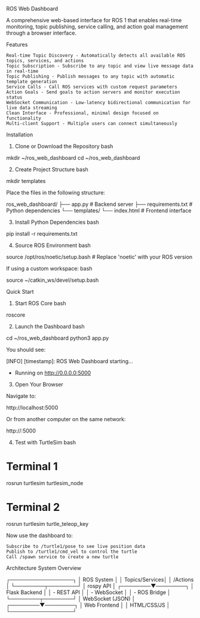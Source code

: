 ROS Web Dashboard

A comprehensive web-based interface for ROS 1 that enables real-time monitoring, topic publishing, service calling, and action goal management through a browser interface.

Features

    Real-time Topic Discovery - Automatically detects all available ROS topics, services, and actions
    Topic Subscription - Subscribe to any topic and view live message data in real-time
    Topic Publishing - Publish messages to any topic with automatic template generation
    Service Calls - Call ROS services with custom request parameters
    Action Goals - Send goals to action servers and monitor execution status
    WebSocket Communication - Low-latency bidirectional communication for live data streaming
    Clean Interface - Professional, minimal design focused on functionality
    Multi-client Support - Multiple users can connect simultaneously


Installation
1. Clone or Download the Repository
bash

mkdir ~/ros_web_dashboard
cd ~/ros_web_dashboard

2. Create Project Structure
bash

mkdir templates

Place the files in the following structure:

ros_web_dashboard/
├── app.py                 # Backend server
├── requirements.txt       # Python dependencies
└── templates/
    └── index.html        # Frontend interface

3. Install Python Dependencies
bash

pip install -r requirements.txt

4. Source ROS Environment
bash

source /opt/ros/noetic/setup.bash  # Replace 'noetic' with your ROS version

If using a custom workspace:
bash

source ~/catkin_ws/devel/setup.bash

Quick Start
1. Start ROS Core
bash

roscore

2. Launch the Dashboard
bash

cd ~/ros_web_dashboard
python3 app.py

You should see:

[INFO] [timestamp]: ROS Web Dashboard starting...
 * Running on http://0.0.0.0:5000

3. Open Your Browser

Navigate to:

http://localhost:5000

Or from another computer on the same network:

http://<your-machine-ip>:5000

4. Test with TurtleSim
bash

# Terminal 1
rosrun turtlesim turtlesim_node

# Terminal 2
rosrun turtlesim turtle_teleop_key

Now use the dashboard to:

    Subscribe to /turtle1/pose to see live position data
    Publish to /turtle1/cmd_vel to control the turtle
    Call /spawn service to create a new turtle



Architecture
System Overview

┌─────────────────┐
│   ROS System    │
│  Topics/Services│
│    /Actions     │
└────────┬────────┘
         │ rospy API
         │
┌────────▼────────┐
│  Flask Backend  │
│  - REST API     │
│  - WebSocket    │
│  - ROS Bridge   │
└────────┬────────┘
         │ WebSocket (JSON)
         │
┌────────▼────────┐
│  Web Frontend   │
│  HTML/CSS/JS    │
└─────────────────┘